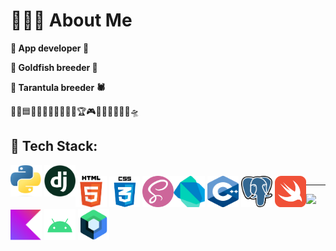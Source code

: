 # 🙋🏻‍♂️ About Me
**🔹 App developer 📱**


**🔹 Goldfish breeder 🐳**

**🔹 Tarantula breeder 🕷**

💙🔵🟦🔷🔹🔥🍣🌱🥥🎉🎊🏆🎮📱🎥📜🙏🏻👻🛸

## 📘 Tech Stack:


<div style="float: left">
  <img src="resource/python.png" alt="python" width="50" height="50">
  <img src="resource/django.png" alt="django" width="50" height="50">
</div>
</br>
<div style="float: left">
  <img src="resource/html5.png" alt="html5" width="50" height="50">
  <img src="resource/css3.png" alt="css3" width="49" height="49">
  <img src="resource/scss.png" alt="scss" width="50" height="50">
</div>


<div style="float: left">
  <img src="resource/dart.png" alt="dart" width="50" height="50">
  <img src="resource/cpp.png" alt="cpp" width="50" height="50">
  <img src="resource/postgresql.png" alt="postgresql" width="50" height="50">
  <img src="resource/swift.png" alt="swift" width="50" height="50">
</div>


<div style="float: left">
  <img src="resource/kotlin.png" alt="kotlin" width="50" height="50">
  <img src="resource/android.png" alt="android" width="50" height="50">
  <img src="resource/jetpack.png" alt="jetpack" width="50" height="50">
</div>



---
![](https://visitcount.itsvg.in/api?id=Youaredoomed&icon=10&color=9)
